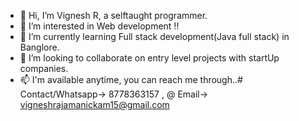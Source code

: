 - 👋 Hi, I’m Vignesh R, a selftaught programmer.
- 👀 I’m interested in Web development !!
- 🌱 I’m currently learning Full stack development(Java full stack) in Banglore.
- 💞️ I’m looking to collaborate on entry level projects with startUp companies.
- 📫 I'm available anytime, you can reach me through..# Contact/Whatsapp-> 8778363157 , @ Email-> vigneshrajamanickam15@gmail.com

<!---
Vignesh-1523/Vignesh-1523 is a ✨ special ✨ repository because its `README.md` (this file) appears on your GitHub profile.
You can click the Preview link to take a look at your changes.
--->
